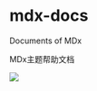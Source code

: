 # mdx-docs

Documents of MDx

MDx主题帮助文档

<img src="https://api.travis-ci.com/yrccondor/mdx-docs.svg?branch=master">
